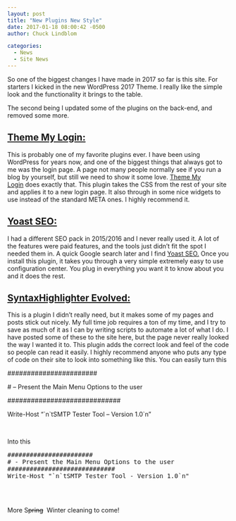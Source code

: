 ```yaml
---
layout: post
title: "New Plugins New Style"
date: 2017-01-18 08:00:42 -0500
author: Chuck Lindblom

categories:
  - News
  - Site News
---
```

So one of the biggest changes I have made in 2017 so far is this site. For starters I kicked in the new WordPress 2017 Theme. I really like the simple look and the functionality it brings to the table.

The second being I updated some of the plugins on the back-end, and removed some more.

## [Theme My Login:](https://wordpress.org/plugins/theme-my-login/)

This is probably one of my favorite plugins ever. I have been using WordPress for years now, and one of the biggest things that always got to me was the login page. A page not many people normally see if you run a blog by yourself, but still we need to show it some love. [Theme My Login](https://wordpress.org/plugins/theme-my-login/) does exactly that. This plugin takes the CSS from the rest of your site and applies it to a new login page. It also through in some nice widgets to use instead of the standard META ones. I highly recommend it.

## [Yoast SEO:](https://wordpress.org/plugins/wordpress-seo/)

I had a different SEO pack in 2015/2016 and I never really used it. A lot of the features were paid features, and the tools just didn&#8217;t fit the spot I needed them in. A quick Google search later and I find [Yoast SEO.](https://wordpress.org/plugins/wordpress-seo/) Once you install this plugin, it takes you through a very simple extremely easy to use configuration center. You plug in everything you want it to know about you and it does the rest.

## [SyntaxHighlighter Evolved:](https://wordpress.org/plugins/syntaxhighlighter/)

This is a plugin I didn&#8217;t really need, but it makes some of my pages and posts stick out nicely. My full time job requires a ton of my time, and I try to save as much of it as I can by writing scripts to automate a lot of what I do. I have posted some of these to the site here, but the page never really looked the way I wanted it to. This plugin adds the correct look and feel of the code so people can read it easily. I highly recommend anyone who puts any type of code on their site to look into something like this. You can easily turn this

#######################
  
\# &#8211; Present the Main Menu Options to the user
  
#############################
  
Write-Host &#8220;\`n\`tSMTP Tester Tool &#8211; Version 1.0\`n&#8221;

&nbsp;

Into this

<pre class="brush: powershell; title: ; notranslate" title="">#######################
# - Present the Main Menu Options to the user
#############################
Write-Host "`n`tSMTP Tester Tool - Version 1.0`n"

</pre>

&nbsp;

More S<del>pring</del>  Winter cleaning to come!